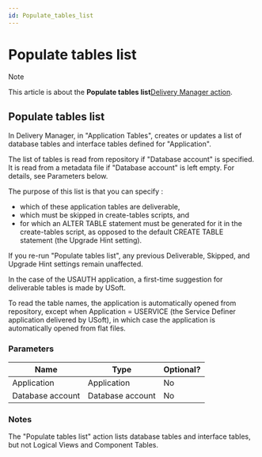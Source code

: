 ```yaml
---
id: Populate_tables_list
---
```


# Populate tables list



> [!NOTE]
> This article is about the **Populate tables list**[Delivery Manager action](/docs/Continuous_delivery/Delivery_Manager_actions_by_name).

## **Populate tables list**

In Delivery Manager, in "Application Tables", creates or updates a list of database tables and interface tables defined for "Application".

The list of tables is read from repository if "Database account" is specified. It is read from a metadata file if "Database account" is left empty. For details, see Parameters below.

The purpose of this list is that you can specify :

- which of these application tables are deliverable,
- which must be skipped in create-tables scripts, and
- for which an ALTER TABLE statement must be generated for it in the create-tables script, as opposed to the default CREATE TABLE statement (the Upgrade Hint setting).

If you re-run "Populate tables list", any previous Deliverable, Skipped, and Upgrade Hint settings remain unaffected.

In the case of the USAUTH application, a first-time suggestion for deliverable tables is made by USoft.

To read the table names, the application is automatically opened from repository, except when Application = USERVICE (the Service Definer application delivered by USoft), in which case the application is automatically opened from flat files.

### Parameters

|**Name**|**Type**|**Optional?**|
|--------|--------|--------|
|Application|Application|No      |
|Database account|Database account|No      |



### Notes

The "Populate tables list" action lists database tables and interface tables, but not Logical Views and Component Tables.